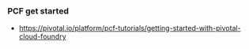 ### PCF get started
- https://pivotal.io/platform/pcf-tutorials/getting-started-with-pivotal-cloud-foundry 
